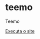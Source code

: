 # teemo
 Teemo

<a href="https://matheussseaw.github.io/teemo/introducao-ao-html-e-css/index.html"> Executa o site</a>